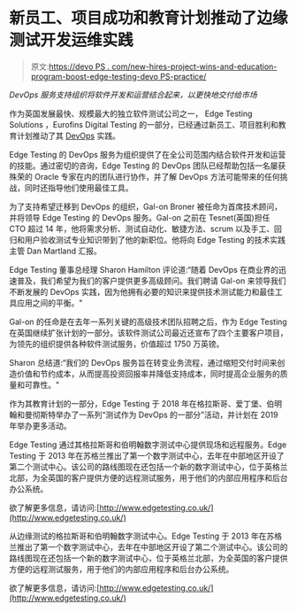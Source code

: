 # 新员工、项目成功和教育计划推动了边缘测试开发运维实践

> 原文:[https://devo PS . com/new-hires-project-wins-and-education-program-boost-edge-testing-devo PS-practice/](https://devops.com/new-hires-project-wins-and-education-programme-boost-edge-testing-devops-practice/)

*DevOps 服务支持组织将软件开发和运营结合起来，以更快地交付给市场*

作为英国发展最快、规模最大的独立软件测试公司之一， Edge Testing Solutions ，Eurofins Digital Testing 的一部分，已经通过新员工、项目胜利和教育计划推动了其 [DevOps](http://www.edgetesting.co.uk/devops) 实践。

Edge Testing 的 DevOps 服务为组织提供了在全公司范围内结合软件开发和运营的技能。通过密切的咨询，Edge Testing 的 DevOps 团队已经帮助包括一名屡获殊荣的 Oracle 专家在内的团队进行协作，并了解 DevOps 方法可能带来的任何挑战，同时还指导他们使用最佳工具。

为了支持希望迁移到 DevOps 的组织，Gal-on Broner 被任命为首席技术顾问，并将领导 Edge Testing 的 DevOps 服务。Gal-on 之前在 Tesnet(英国)担任 CTO 超过 14 年，他将需求分析、测试自动化、敏捷方法、scrum 以及手工、回归和用户验收测试专业知识带到了他的新职位。他将向 Edge Testing 的技术实践主管 Dan Martland 汇报。

Edge Testing 董事总经理 Sharon Hamilton 评论道:“随着 DevOps 在商业界的迅速普及，我们希望为我们的客户提供更多高级顾问。我们聘请 Gal-on 来领导我们不断发展的 DevOps 实践，因为他拥有必要的知识来提供技术测试能力和最佳工具应用之间的平衡。"

Gal-on 的任命是在去年一系列关键的高级技术团队招聘之后，作为 Edge Testing 在英国继续扩张计划的一部分。该软件测试公司最近还宣布了四个主要客户项目，为领先的组织提供各种软件测试服务，价值超过 1750 万英镑。

Sharon 总结道:“我们的 DevOps 服务旨在转变业务流程，通过缩短交付时间来创造价值和节约成本，从而提高投资回报率并降低支持成本，同时提高企业服务的质量和可靠性。"

作为其教育计划的一部分，Edge Testing 于 2018 年在格拉斯哥、爱丁堡、伯明翰和曼彻斯特举办了一系列“测试作为 DevOps 的一部分”活动，并计划在 2019 年举办更多活动。

Edge Testing 通过其格拉斯哥和伯明翰数字测试中心提供现场和远程服务。Edge Testing 于 2013 年在苏格兰推出了第一个数字测试中心，去年在中部地区开设了第二个测试中心。该公司的路线图现在还包括一个新的数字测试中心，位于英格兰北部，为全英国的客户提供方便的远程测试服务，用于他们的内部应用程序和后台办公系统。

欲了解更多信息，请访问:[http://www.edgetesting.co.uk/](http://www.edgetesting.co.uk/)

从边缘测试的格拉斯哥和伯明翰数字测试中心。Edge Testing 于 2013 年在苏格兰推出了第一个数字测试中心，去年在中部地区开设了第二个测试中心。该公司的路线图现在还包括一个新的数字测试中心，位于英格兰北部，为全英国的客户提供方便的远程测试服务，用于他们的内部应用程序和后台办公系统。

欲了解更多信息，请访问:[http://www.edgetesting.co.uk/](http://www.edgetesting.co.uk/)